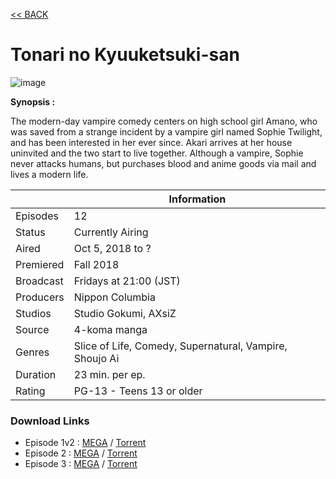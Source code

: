 [<< BACK](http://hikarusubbing.github.io/)

# **Tonari no Kyuuketsuki-san**

![image](https://myanimelist.cdn-dena.com/images/anime/1148/95328.jpg)

**Synopsis :**

The modern-day vampire comedy centers on high school girl Amano, who was saved from a strange incident by a vampire girl named Sophie Twilight, and has been interested in her ever since. Akari arrives at her house uninvited and the two start to live together. Although a vampire, Sophie never attacks humans, but purchases blood and anime goods via mail and lives a modern life.

|| Information |
|---|---|
| Episodes | 12 |
| Status | Currently Airing |
| Aired | Oct 5, 2018 to ? |
| Premiered | Fall 2018 |
| Broadcast | Fridays at 21:00 (JST) |
| Producers | Nippon Columbia |
| Studios | Studio Gokumi, AXsiZ |
| Source | 4-koma manga |
| Genres | Slice of Life, Comedy, Supernatural, Vampire, Shoujo Ai |
| Duration | 23 min. per ep. |
| Rating | PG-13 - Teens 13 or older |

### __Download Links__
- Episode 1v2 : [MEGA](https://mega.nz/#!x5AFhQKL!6oiZ45U0KVtJlwNOOlyG0ntePNhi2Rte2a5V7Fq9XOo) / [Torrent](https://nyaa.si/view/1083808)
- Episode 2 : [MEGA](https://mega.nz/#!t9Y1iSTS!L0Ktnkp3uveWN5wFkv4YRLvmhNlTJDVNqBmI20vvejw) / [Torrent](https://nyaa.si/view/1083809)
- Episode 3 : [MEGA](https://mega.nz/#!FlBR3ADI!xS--kDUycqSNx01PJPlVVLqYdPOkMKuXL6EkS7H7NFI) / [Torrent](https://nyaa.si/view/1086135)
